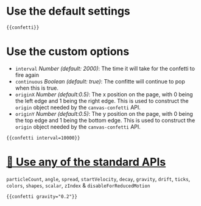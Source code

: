 # Use the default settings
```handlebars{data-execute=false}
{{confetti}}
```

# Use the custom options
- `interval` _Number (default: 2000)_: The time it will take for the confetti to fire again
- `continuous` _Boolean (default: true)_: The confitte will continue to pop when this is true.
- `originX` _Number (default:0.5)_: The x position on the page, with 0 being the left edge and 1 being the right edge. This is used to construct the `origin` object needed by the `canvas-confetti` API.
- `originY` _Number (default:0.5)_: The y position on the page, with 0 being the top edge and 1 being the bottom edge. This is used to construct the `origin` object needed by the `canvas-confetti` API.

```handlebars{data-execute=false}
{{confetti interval=10000}}
```

# [🎉 Use any of the standard APIs](https://www.npmjs.com/package/canvas-confetti)
`particleCount`, `angle`, `spread`, `startVelocity`, `decay`, `gravity`, `drift`, `ticks`, `colors`, `shapes`, `scalar`, `zIndex` &
`disableForReducedMotion` 
```handlebars{data-execute=false}
{{confetti gravity="0.2"}}
```
